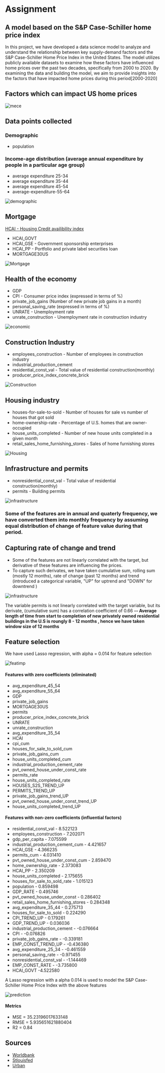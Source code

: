 # Assignment
## A model based on the S&P Case-Schiller home price index
In this project, we have developed a data science model to analyze and understand the relationship between key supply-demand factors and the S&P Case-Schiller Home Price Index in the United States. The model utilizes publicly available datasets to examine how these factors have influenced home prices over the past two decades, specifically from 2000 to 2020. By examining the data and building the model, we aim to provide insights into the factors that have impacted home prices during this period[2000-2020]
## Factors which can impact US home prices 
![mece](https://github.com/yasirali09/task.llc/blob/master/images/mece.jpeg)

## Data points collected
### Demographic
* population

### Income-age distribution (average annual expenditure by people in a particular age group)
* average expenditure 25-34
* average expenditure 35-44
* average expenditure 45-54
* average-expenditure-55-64

![demographic](https://github.com/yasirali09/task.llc/blob/master/images/demographic.JPG)


## Mortgage
[HCAI - Housing Credit availibility index](https://www.urban.org/policy-centers/housing-finance-policy-center/projects/housing-credit-availability-index)
* HCAI_GOVT
* HCAI_GSE - Government sponsorship enterprises
* HCAI_PP - Portfolio and private label securities loan
* MORTGAGE30US

![Mortgage](https://github.com/yasirali09/task.llc/blob/master/images/mortgage.png)

## Health of the economy
* GDP
* CPI - Consumer price index (expressed in terms of %)
* private_job_gains (Number of new private job gains in a month)
* personal_saving_rate (expressed in terms of %)
* UNRATE - Unemployment rate
* unrate_construction - Unemployment rate in construction industry

![economic](https://github.com/yasirali09/task.llc/blob/master/images/economic.png)

## Construction Industry
* employees_construction - Number of employees in construction industry
* industrial_production_cement
* residential_const_val - Total value of residential construction(monthly)
* producer_price_index_concrete_brick

![Construction](https://github.com/yasirali09/task.llc/blob/master/images/construction.png)

## Housing industry
* houses-for-sale-to-sold - Number of houses for sale vs number of houses that got sold
* home-ownership-rate - Percentage of U.S. homes that are owner-occupied
* house_units_completed - Number of new house units completed in a given month
* retail_sales_home_furnishing_stores - Sales of home furnishing stores

![Housing](https://github.com/yasirali09/task.llc/blob/master/images/housing.png)

## Infrastructure and permits
* nonresidential_const_val - Total value of residential construction(monthly)
* permits - Building permits

![infrastructure](https://github.com/yasirali09/task.llc/blob/master/images/infrastructure.png)

### Some of the features are in annual and quaterly frequency, we have converted them into monthly frequency by assuming equal distribution of change of feature value during that period.

## Capturing rate of change and trend

* Some of the features are not linearly correlated with the target, but derivative of these features are influencing the prices.
* To capture such derivates, we have taken cumulative sum, rolling sum (mostly 12 months), rate of change (past 12 months) and trend (introduced a categorical variable, "UP" for uptrend and "DOWN" for downtrend )

![infrastructure](https://github.com/yasirali09/task.llc/blob/master/images/infrastructure.png)

The variable permits is not linearly correlated with the target variable, but its derivate, (cumulative sum) has a correlation coefficient of 0.66 **-- Average length of time from start to completion of new privately owned residential buildings in the U.S is roungly 8 - 12 months , hence we have taken window size of 12 months**


## Feature selection

We have used Lasso regression, with alpha = 0.014 for feature selection

![featimp](https://github.com/yasirali09/task.llc/blob/master/images/featimp.png)

#### Features with zero coefficients (eliminated)

* avg_expenditure_45_54
* avg_expenditure_55_64
* GDP
* private_job_gains
* MORTGAGE30US
* permits
* producer_price_index_concrete_brick
* UNRATE
* unrate_construction
* avg_expenditure_35_54
* HCAI
* cpi_cum
* houses_for_sale_to_sold_cum
* private_job_gains_cum
* house_units_completed_cum
* industrial_production_cement_rate
* pvt_owned_house_under_const_rate
* permits_rate
* house_units_completed_rate
* HOUSES_S2S_TREND_UP
* PERMITS_TREND_UP
* private_job_gains_trend_UP
* pvt_owned_house_under_const_trend_UP
* house_units_completed_trend_UP

#### Features with non-zero coefficients (influential factors)

* residential_const_val - 8.522123
* employees_construction - 7.202071
* gdp_per_capita - 7.075599
* industrial_production_cement_cum - 4.421657
* HCAI_GSE - 4.366235
* permits_cum - 4.031410
* pvt_owned_house_under_const_cum - 2.859470
* home_ownership_rate - 2.373083
* HCAI_PP - 2.350209
* house_units_completed - 2.175655
* houses_for_sale_to_sold_rate - 1.015123
* population - 0.859498
* GDP_RATE - 0.495746
* pvt_owned_house_under_const - 0.286402
* retail_sales_home_furnishing_stores - 0.284348
* avg_expenditure_35_44 - 0.275713
* houses_for_sale_to_sold - 0.224290
* CPI_TREND_UP - 0.179261
* GDP_TREND_UP - 0.036036
* industrial_production_cement - -0.076664
* CPI - -0.076826
* private_job_gains_rate - -0.339181
* EMP_CONST_TREND_UP - -0.436380
* avg_expenditure_25_34 - -0.461559
* personal_saving_rate - -0.971455
* nonresidential_const_val - -1.144469
* EMP_CONST_RATE - -3.735800
* HCAI_GOVT -4.522580

A Lasso regression with a alpha 0.014 is used to model the S&P Case-Schiller Home Price Index with the above features

![prediction](https://github.com/yasirali09/task.llc/blob/master/images/prediction.png)

#### Metrics 
* MSE = 35.23196017633148
* RMSE = 5.935651621880404
* R2 = 0.84


## Sources
* [Worldbank](https://data.worldbank.org/)
* [Stlouisfed](https://fred.stlouisfed.org/)
* [Urban](https://www.urban.org/)

